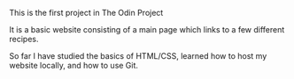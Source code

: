 This is the first project in The Odin Project

It is a basic website consisting of a main page which links to a few different recipes.

So far I have studied the basics of HTML/CSS, learned how to host my website locally, and how to use Git.
